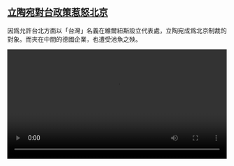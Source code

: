 <!--1644502624000-->
[立陶宛對台政策惹怒北京](https://www.dw.com/zh/%E7%AB%8B%E9%99%B6%E5%AE%9B%E5%B0%8D%E5%8F%B0%E6%94%BF%E7%AD%96%E6%83%B9%E6%80%92%E5%8C%97%E4%BA%AC/a-60729896)
------

<p>因爲允許台北方面以「台灣」名義在維爾紐斯設立代表處，立陶宛成爲北京制裁的對象。而夾在中間的德國企業，也遭受池魚之殃。</small></p><video src="https://tvdownloaddw-a.akamaihd.net/dwtv_video/flv/vdt_zh/2022/bchi220210_001_bchi_220210_litauen_01r_sd_sor.mp4" controls style="width:100%"></video>
